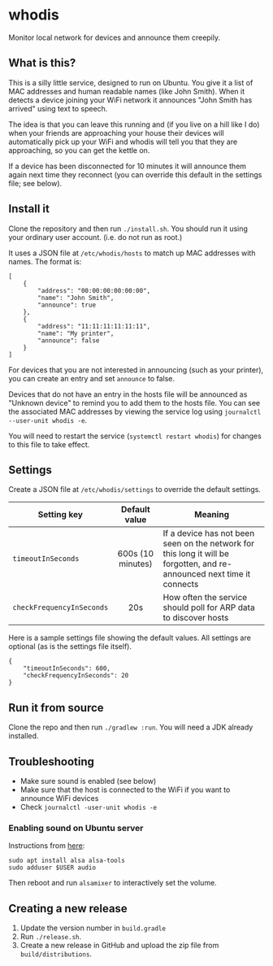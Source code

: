 # whodis
Monitor local network for devices and announce them creepily.

## What is this?
This is a silly little service, designed to run on Ubuntu. You give it a list of MAC addresses and human readable 
names (like John Smith). When it detects a device joining your WiFi network it announces "John Smith has arrived" 
using text to speech. 

The idea is that you can leave this running and (if you live on a hill like I do) when your 
friends are approaching your house their devices will automatically pick up your WiFi and whodis will tell you that 
they are approaching, so you can get the kettle on.

If a device has been disconnected for 10 minutes it will announce them again next time they reconnect (you can 
override this default in the settings file; see below).

## Install it
Clone the repository and then run `./install.sh`. You should run it using your ordinary user account. (i.e. do not 
run as root.)

It uses a JSON file at `/etc/whodis/hosts` to match up MAC addresses with names. The format is:

    [
        {
            "address": "00:00:00:00:00:00",
            "name": "John Smith",
            "announce": true
        },
        {
            "address": "11:11:11:11:11:11",
            "name": "My printer",
            "announce": false
        }
    ]

For devices that you are not interested in announcing (such as your printer), you can create an entry and set 
`announce` to false. 

Devices that do not have an entry in the hosts file will be announced as "Unknown device" to 
remind you to add them to the hosts file. You can see the associated MAC addresses by viewing the service log using 
`journalctl --user-unit whodis -e`.  

You will need to restart the service (`systemctl restart whodis`) for 
changes to this file to take effect.

## Settings
Create a JSON file at `/etc/whodis/settings` to override the default settings.

| Setting key               |   Default value   | Meaning                                                                                                                 |
|---------------------------|:-----------------:|-------------------------------------------------------------------------------------------------------------------------|
| `timeoutInSeconds`        | 600s (10 minutes) | If a device has not been seen on the network for this long it will be forgotten, and re-announced next time it connects |
| `checkFrequencyInSeconds` |        20s        | How often the service should poll for ARP data to discover hosts                                                        |

Here is a sample settings file showing the default values. All settings are optional (as is the settings file itself).

    {
        "timeoutInSeconds": 600,
        "checkFrequencyInSeconds": 20
    }

## Run it from source
Clone the repo and then run `./gradlew :run`. You will need a JDK already installed.

## Troubleshooting
* Make sure sound is enabled (see below)
* Make sure that the host is connected to the WiFi if you want to announce WiFi devices
* Check `journalctl -user-unit whodis -e`

### Enabling sound on Ubuntu server
Instructions from [here](http://howto.blbosti.com/2010/03/ubuntu-server-install-alsa-sound-and-moc-music-on-console/):

```
sudo apt install alsa alsa-tools
sudo adduser $USER audio
```

Then reboot and run `alsamixer` to interactively set the volume.

## Creating a new release
1. Update the version number in `build.gradle`
2. Run `./release.sh`.
3. Create a new release in GitHub and upload the zip file from `build/distributions`.
